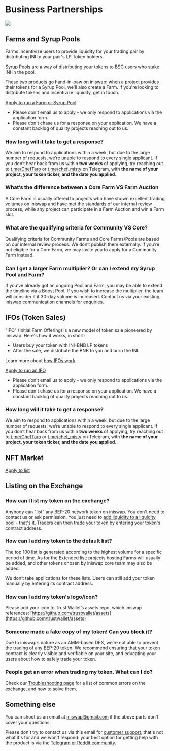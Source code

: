 # Business Partnerships

![](<../.gitbook/assets/docs-masthead-21- (1).png>)

## Farms and Syrup Pools

Farms incentivize users to provide liquidity for your trading pair by distributing INI to your pair's LP Token holders.

Syrup Pools are a way of distributing your tokens to BSC users who stake INI in the pool.

These two products go hand-in-paw on iniswap: when a project provides their tokens for a Syrup Pool, we'll also create a Farm. If you're looking to distribute tokens and incentivize liquidity, get in touch.

[Apply to run a Farm or Syrup Pool](https://docs.google.com/forms/d/e/1FAIpQLSfQNsAfh98SAfcqJKR3is2hdvMRdnvfd2F3Hql96vXHgIi3Bw/viewform)

* Please don't email us to apply - we only respond to applications via the application form.
* Please don't chase us for a response on your application. We have a constant backlog of quality projects reaching out to us.

### How long will it take to get a response?

We aim to respond to applications within a week, but due to the large number of requests, we’re unable to respond to every single applicant. If you don’t hear back from us within **two weeks** of applying, try reaching out to [t.me/ChefTaro](https://t.me/ChefTaro) or [t.me/chef\_misty](https://t.me/Chef\_Misty) on Telegram, with **the name of your project, your token ticker, and the date you applied**.

### What’s the difference between a Core Farm VS Farm Auction

A Core Farm is usually offered to projects who have shown excellent trading volumes on iniswap and have met the standards of our internal review process, while any project can participate in a Farm Auction and win a Farm slot.

### What are the qualifying criteria for Community VS Core?

Qualifying criteria for Community Farms and Core Farms/Pools are based on our internal review process. We don’t publish them externally. If you’re not eligible for a Core Farm, we may invite you to apply for a Community Farm instead.

### Can I get a larger Farm multiplier? Or can I extend my Syrup Pool and Farm?

If you’ve already got an ongoing Pool and Farm, you may be able to extend the timeline via a Boost Pool. If you wish to increase the multiplier, the team will consider it if 30-day volume is increased. Contact us via your existing iniswap communication channels for enquiries.

## IFOs (Token Sales)

"IFO" (Initial Farm Offering) is a new model of token sale pioneered by iniswap. Here's how it works, in short:

* Users buy your token with INI-BNB LP tokens
* After the sale, we distribute the BNB to you and burn the INI.

Learn more about [how IFOs work](https://medium.com/iniswap/initial-farm-offering-ifo-2-0-7bfbb1ae0e8).

[Apply to run an IFO](https://docs.google.com/forms/d/e/1FAIpQLSf0Vmy3k0KyXtXwqxr8QLjD8Xd6KBAmkYxcBRRVTUYJVX17fA/viewform)

* Please don't email us to apply - we only respond to applications via the application form.
* Please don't chase us for a response on your application. We have a constant backlog of quality projects reaching out to us.

### How long will it take to get a response?

We aim to respond to applications within a week, but due to the large number of requests, we’re unable to respond to every single applicant. If you don’t hear back from us within **two weeks** of applying, try reaching out to[ t.me/ChefTaro](https://t.me/ChefTaro) or [t.me/chef\_misty](https://t.me/Chef\_Misty) on Telegram, with **the name of your project, your token ticker, and the date you applied**.

## NFT Market <a href="exchange" id="exchange"></a>

[Apply to list](nft-market-applications.md#apply-for-nft-market-listing)

## Listing on the Exchange <a href="exchange" id="exchange"></a>

### How can I list my token on the exchange?

Anybody can "list" any BEP-20 network token on iniswap. You don't need to contact us or ask permission. You just need to [add liquidity to a liquidity pool](../products/iniswap-exchange/iniswap-pools.md) - that's it. Traders can then trade your token by entering your token's contract address.

### How can I add my token to the default list?

The top 100 list is generated according to the highest volume for a specific period of time. As for the Extended list: projects hosting Farms will usually be added, and other tokens chosen by iniswap core team may also be added.

We don’t take applications for these lists. Users can still add your token manually by entering its contract address.

### How can I add my token's logo/icon?

Please add your icon to Trust Wallet’s assets repo, which iniswap references: [https://github.com/trustwallet/assets](https://github.com/trustwallet/assets)

### Someone made a fake copy of my token! Can you block it?

Due to iniswap’s nature as an AMM-based DEX, we’re not able to prevent the trading of any BEP-20 token. We recommend ensuring that your token contract is clearly visible and verifiable on your site, and educating your users about how to safely trade your token.

### People get an error when trading my token. What can I do?

Check our [Troubleshooting page](../help/troubleshooting.md) for a list of common errors on the exchange, and how to solve them.

## Something else

You can shoot us an email at iniswap@gmail.com if the above parts don't cover your questions.

Please don't try to contact us via this email for [customer support](customer-support.md), that's not what it's for and we won't respond: your best option for getting help with the product is via the [Telegram or Reddit community](telegram.md).
